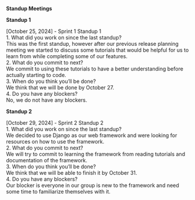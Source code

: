 **Standup Meetings**

**Standup 1**

\[October 25, 2024\] \- Sprint 1 Standup 1  
1\. What did you work on since the last standup?  
This was the first standup, however after our previous release planning meeting we started to discuss some tutorials that would be helpful for us to learn from while completing some of our features.  
2\. What do you commit to next?  
We commit to using these tutorials to have a better understanding before actually starting to code.  
3\. When do you think you’ll be done?  
We think that we will be done by October 27\.  
4\. Do you have any blockers?  
No, we do not have any blockers.

**Standup 2**

\[October 29, 2024\] \- Sprint 2 Standup 2  
1\. What did you work on since the last standup?  
We decided to use Django as our web framework and were looking for resources on how to use the framework.  
2\. What do you commit to next?   
We will try to commit to learning the framework from reading tutorials and documentation of the framework.  
3\. When do you think you’ll be done?  
We think that we will be able to finish it by October 31\.  
4\. Do you have any blockers?  
Our blocker is everyone in our group is new to the framework and need some time to familiarize themselves with it.